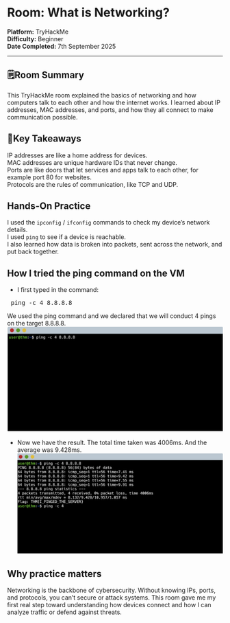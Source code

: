 # Room: What is Networking?
**Platform:** TryHackMe  
**Difficulty:** Beginner  
**Date Completed:** 7th September 2025  

---

## 🗒️Room Summary
This TryHackMe room explained the basics of networking and how computers talk to each other and how the internet works. I learned about IP addresses, MAC addresses, and ports, and how they all connect to make communication possible.  

## 🔑Key Takeaways
IP addresses are like a home address for devices.  
MAC addresses are unique hardware IDs that never change.  
Ports are like doors that let services and apps talk to each other, for example port 80 for websites.  
Protocols are the rules of communication, like TCP and UDP.  

## Hands-On Practice
I used the `ipconfig` / `ifconfig` commands to check my device’s network details.  
I used `ping` to see if a device is reachable.  
I also learned how data is broken into packets, sent across the network, and put back together.  

## How I tried the ping command on the VM  
- I first typed in the command:
<pre> ping -c 4 8.8.8.8</pre>  
We used the ping command and we declared that we will conduct 4 pings on the target 8.8.8.8.
![What-is-networking](images/win1.png)  
- Now we have the result. The total time taken was 4006ms. And the average was 9.428ms.
![What-is-networking](images/win2.png) 

## Why practice matters
Networking is the backbone of cybersecurity. Without knowing IPs, ports, and protocols, you can’t secure or attack systems. This room gave me my first real step toward understanding how devices connect and how I can analyze traffic or defend against threats.

